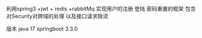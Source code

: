 利用spring3 +jwt + redis +rabbitMq 实现用户的注册 登陆 密码重置的框架 包含对Security对跨域的处理 以及接口请求限流

版本
java 17
springboot 3.3.0
